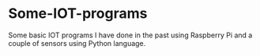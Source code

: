 # Some-IOT-programs
Some basic IOT programs I have done in the past using Raspberry Pi and a couple of sensors using Python language.
